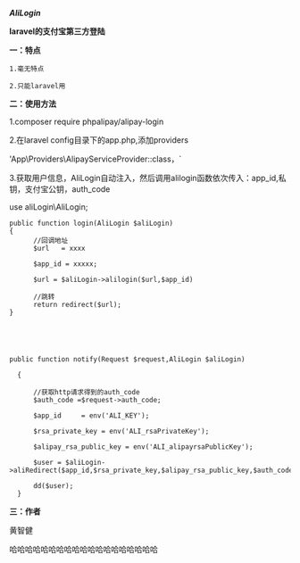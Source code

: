    _**AliLogin**_

**laravel的支付宝第三方登陆**

**一：特点**

`1.毫无特点`

`2.只能laravel用`

**二：使用方法**

1.composer require phpalipay/alipay-login

2.在laravel config目录下的app.php,添加providers

'App\Providers\AlipayServiceProvider::class，`

3.获取用户信息，AliLogin自动注入，然后调用alilogin函数依次传入：app_id,私钥，支付宝公钥，auth_code

  use aliLogin\AliLogin;


    public function login(AliLogin $aliLogin)
    {
          //回调地址
          $url   = xxxx
          
          $app_id = xxxxx;
          
          $url = $aliLogin->alilogin($url,$app_id)
          
          //跳转
          return redirect($url);
    }





    public function notify(Request $request,AliLogin $aliLogin)
 
      {
  
          //获取http请求得到的auth_code
          $auth_code =$request->auth_code;
  
          $app_id     = env('ALI_KEY');
  
          $rsa_private_key = env('ALI_rsaPrivateKey');
  
          $alipay_rsa_public_key = env('ALI_alipayrsaPublicKey');
  
          $user = $aliLogin->aliRedirect($app_id,$rsa_private_key,$alipay_rsa_public_key,$auth_code);
  
          dd($user);
      }

**三：作者**

黄智健 

哈哈哈哈哈哈哈哈哈哈哈哈哈哈哈哈哈哈哈

      

